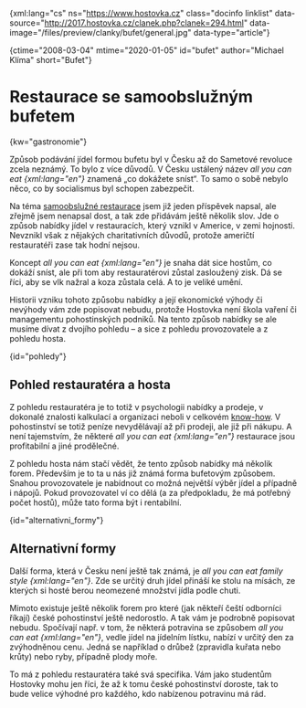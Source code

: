 
{xml:lang="cs" ns="https://www.hostovka.cz" class="docinfo linklist" data-source="http://2017.hostovka.cz/clanek.php?clanek=294.html" data-image="/files/preview/clanky/bufet/general.jpg" data-type="article"}

{ctime="2008-03-04" mtime="2020-01-05" id="bufet" author="Michael Klíma" short="Bufet"}

# Restaurace se samoobslužným bufetem

<!-- generated attribute kw by user_udpatekw.sh on 2020-04-25, do not edit -->

{kw="gastronomie"}

Způsob podávání jídel formou bufetu byl v Česku až do Sametové revoluce zcela neznámý. To bylo z více důvodů. V Česku ustálený název _all you can eat {xml:lang="en"}_ znamená „co dokážete sníst“. To samo o sobě nebylo něco, co by socialismus byl schopen zabezpečit.

Na téma [samoobslužné restaurace][1] jsem již jeden příspěvek napsal, ale zřejmě jsem nenapsal dost, a tak zde přidávám ještě několik slov. Jde o způsob nabídky jídel v restauracích, který vznikl v Americe, v zemi hojnosti. Nevznikl však z nějakých charitativních důvodů, protože američtí restauratéři zase tak hodní nejsou.

Koncept _all you can eat {xml:lang="en"}_ je snaha dát sice hostům, co dokáží sníst, ale při tom aby restauratérovi zůstal zasloužený zisk. Dá se říci, aby se vlk nažral a koza zůstala celá. A to je veliké umění.

Historii vzniku tohoto způsobu nabídky a její ekonomické výhody či nevýhody vám zde popisovat nebudu, protože Hostovka není škola vaření či managementu pohostinských podniků. Na tento způsob nabídky se ale musíme dívat z dvojího pohledu – a sice z pohledu provozovatele a z pohledu hosta.

{id="pohledy"}

## Pohled restauratéra a hosta

Z pohledu restauratéra je to totiž v psychologii nabídky a prodeje, v dokonalé znalosti kalkulací a organizaci neboli v celkovém [know-how][2]. V pohostinství se totiž peníze nevydělávají až při prodeji, ale již při nákupu. A není tajemstvím, že některé _all you can eat {xml:lang="en"}_ restaurace jsou profitabilní a jiné prodělečné.

Z pohledu hosta nám stačí vědět, že tento způsob nabídky má několik forem. Především je to ta u nás již známá forma bufetovým způsobem. Snahou provozovatele je nabídnout co možná největší výběr jídel a případně i nápojů. Pokud provozovatel ví co dělá (a za předpokladu, že má potřebný počet hostů), může tato forma být i rentabilní.

{id="alternativni_formy"}

## Alternativní formy

Další forma, která v Česku není ještě tak známá, je _all you can eat family style {xml:lang="en"}_. Zde se určitý druh jídel přináší ke stolu na mísách, ze kterých si hosté berou neomezené množství jídla podle chuti.

Mimoto existuje ještě několik forem pro které (jak někteří čeští odborníci říkají) české pohostinství ještě nedorostlo. A tak vám je podrobně popisovat nebudu. Spočívají např. v tom, že některá potravina se způsobem _all you can eat {xml:lang="en"}_, vedle jídel na jídelním lístku, nabízí v určitý den za zvýhodněnou cenu. Jedná se například o drůbež (zpravidla kuřata nebo krůty) nebo ryby, případně plody moře.

To má z pohledu restauratéra také svá specifika. Vám jako studentům Hostovky mohu jen říci, že až k tomu české pohostinství doroste, tak to bude velice výhodné pro každého, kdo nabízenou potravinu má rád.

 [1]: samoobsluzna_restaurace
 [2]: know_how

